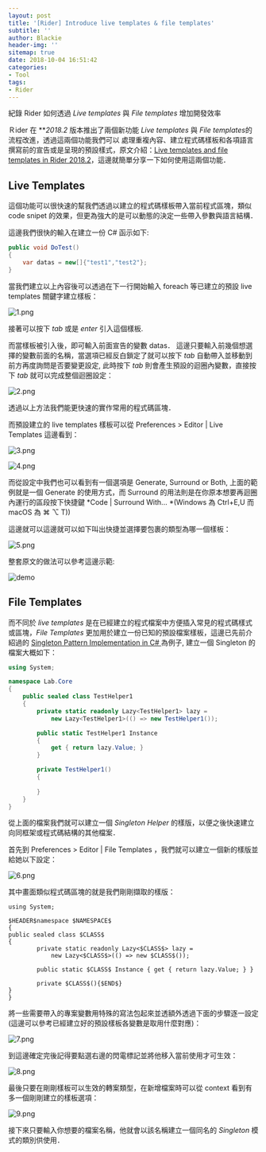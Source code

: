 ```yaml
---
layout: post
title: '[Rider] Introduce live templates & file templates'
subtitle: ''
author: Blackie
header-img: ''
sitemap: true
date: 2018-10-04 16:51:42
categories:
- Tool
tags:
- Rider
---
```


紀錄 Rider 如何透過 *Live templates* 與 *File templates* 增加開發效率
<!-- More -->

Ｒider 在 ***2018.2* 版本推出了兩個新功能 *Live templates* 與 *File templates*的流程改進，透過這兩個功能我們可以
處理重複內容、建立程式碼樣板和各項語言撰寫前的宣告或是呈現的預設樣式，原文介紹：[Live templates and file templates in Rider 2018.2](https://blog.jetbrains.com/dotnet/2018/09/06/live-templates-file-templates-rider-2018-2/)，這邊就簡單分享一下如何使用這兩個功能．

## Live Templates ##

這個功能可以很快速的幫我們透過以建立的程式碼樣板帶入當前程式區塊，類似code snipet 的效果，但更為強大的是可以動態的決定一些帶入參數與語言結構．

這邊我們很快的輸入在建立一份 C# 函示如下:

```csharp
public void DoTest()
{
    var datas = new[]{"test1","test2"};
}
```

當我們建立以上內容後可以透過在下一行開始輸入 foreach 等已建立的預設 live templates 關鍵字建立樣板：

![1.png](1.png)

接著可以按下 *tab* 或是 *enter* 引入這個樣板.

而當樣板被引入後，即可輸入前面宣告的變數 datas． 這邊只要輸入前幾個想選擇的變數前面的名稱，當選項已經反白鎖定了就可以按下 *tab* 自動帶入並移動到前方再度詢問是否要變更設定, 此時按下 *tab* 則會產生預設的迴圈內變數，直接按下 *tab* 就可以完成整個迴圈設定：

![2.png](2.png)

透過以上方法我們能更快速的實作常用的程式碼區塊．

而預設建立的 live templates 樣板可以從 Preferences > Editor | Live Templates 這邊看到：

![3.png](3.png)

![4.png](4.png)

而從設定中我們也可以看到有一個選項是 Generate, Surround or Both, 上面的範例就是一個 Generate 的使用方式，而 Surround 的用法則是在你原本想要再迴圈內運行的區段按下快捷鍵 *Code | Surround With... *(Windows 為 Ctrl+E,U 而 macOS 為 ⌘ ⌥ T))

這邊就可以這邊就可以如下叫出快捷並選擇要包裹的類型為哪一個樣板：

![5.png](5.png)

整套原文的做法可以參考這邊示範:

![demo](https://d3nmt5vlzunoa1.cloudfront.net/dotnet/files/2018/08/templates-invoke.gif)

## File Templates ##

而不同於 *live templates* 是在已經建立的程式檔案中方便插入常見的程式碼樣式或區塊，*File Templates* 更加用於建立一份已知的預設檔案樣板，這邊已先前介紹過的 [Singleton Pattern Implementation in C#
](https://blackie1019.github.io/2017/04/03/Singleton-Pattern-Implementation-In-CSharp/) 為例子, 建立一個 Singleton 的檔案大概如下：


```csharp
using System;

namespace Lab.Core
{
    public sealed class TestHelper1
    {
        private static readonly Lazy<TestHelper1> lazy =
            new Lazy<TestHelper1>(() => new TestHelper1());

        public static TestHelper1 Instance
        {
            get { return lazy.Value; }
        }

        private TestHelper1()
        {
            
        }
    }
}

```

從上面的檔案我們就可以建立一個 *Singleton Helper* 的樣版，以便之後快速建立向同框架或程式碼結構的其他檔案．

首先到  Preferences > Editor | File Templates ，我們就可以建立一個新的樣版並給她以下設定：

![6.png](6.png)

其中畫面類似程式碼區塊的就是我們剛剛擷取的樣版：

    using System;

    $HEADER$namespace $NAMESPACE$
    {
    public sealed class $CLASS$ 
    {
            private static readonly Lazy<$CLASS$> lazy =
                new Lazy<$CLASS$>(() => new $CLASS$());

            public static $CLASS$ Instance { get { return lazy.Value; } }

            private $CLASS$(){$END$}
    }
    }

將一些需要帶入的專案變數用特殊的寫法包起來並透額外透過下面的步驟逐一設定(這邊可以參考已經建立好的預設樣板各變數是取用什麼對應)：

![7.png](7.png)

到這邊確定完後記得要點選右邊的閃電標記並將他移入當前使用才可生效：

![8.png](8.png)

最後只要在剛剛樣板可以生效的轉案類型，在新增檔案時可以從 context 看到有多一個剛剛建立的樣板選項：

![9.png](9.png)

接下來只要輸入你想要的檔案名稱，他就會以該名稱建立一個同名的 *Singleton* 模式的類別供使用．